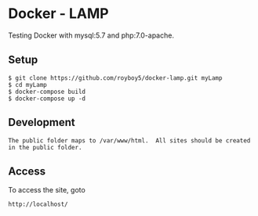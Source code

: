 # Docker - LAMP

Testing Docker with mysql:5.7 and php:7.0-apache.

## Setup
```
$ git clone https://github.com/royboy5/docker-lamp.git myLamp
$ cd myLamp
$ docker-compose build
$ docker-compose up -d
```

## Development
```
The public folder maps to /var/www/html.  All sites should be created in the public folder.
```

## Access

To access the site, goto

`http://localhost/ `